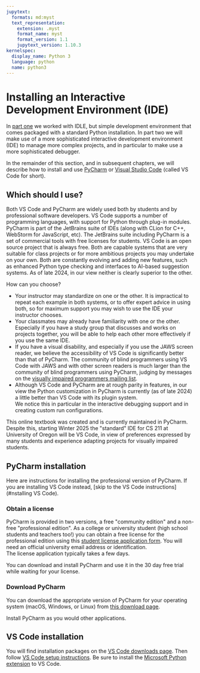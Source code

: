 ```yaml
---
jupytext:
  formats: md:myst
  text_representation:
    extension: .myst
    format_name: myst
    format_version: 1.1
    jupytext_version: 1.10.3
kernelspec:
  display_name: Python 3
  language: python
  name: python3
---
```


#  Installing an Interactive Development Environment (IDE)

In [part one](https://uo-cs-oer.github.io/CS210-text) we
worked with IDLE, but simple development environment that
comes packaged with a standard Python installation.  In part
two we will make use of a more sophisticated
interactive development environment (IDE) to manage more
complex projects, and in particular to make use a more
sophisticated debugger.  

In the remainder of this section, and in subsequent chapters,
we will describe how to install and use
[PyCharm](https://www.jetbrains.com/pycharm/) or
[Visual Studio Code](https://code.visualstudio.com/)
(called VS Code for short). 

## Which should I use?

Both VS Code and PyCharm are widely used both by students and by 
professional software developers.  VS Code supports a number of programming 
languages, with support for Python through plug-in modules.  PyCharm 
is part of the JetBrains suite of IDEs (along with 
CLion for C++, WebStorm for JavaScript, etc).  The JetBrains suite 
including PyCharm is a set of commercial tools with free licenses 
for students.  VS Code is an open source project that is always free. 
Both are capable systems that are 
very suitable for class projects or for more ambitious projects you 
may undertake on your own.   Both are constantly evolving and adding 
new features, such as enhanced Python type checking and interfaces 
to AI-based suggestion systems.  As of late 2024, in our view 
neither is clearly superior to the other. 

How can you choose?  

- Your instructor may standardize on one or the other.  It is 
  impractical to repeat each example in both systems, or to offer 
  expert advice in using both, so for maximum support you may wish 
  to use the IDE your instructor chooses. 
- Your classmates may already have familiarity with one or the other.  
  Especially if you have a study group that discusses and works on 
  projects together, you will be able to help each other more 
  effectively if you use the same IDE.
- If you have a visual disability, and especially if you use the JAWS 
  screen reader, we believe the accessibility of VS Code is 
  significantly better than that of PyCharm.  The community of blind 
  programmers using VS Code with JAWS and with other screen readers 
  is much larger than the community of blind programmers using 
  PyCharm, judging by messages on the
  [visually impaired programmers mailing list](
  https://www.freelists.org/list/program-l).
- Although VS Code and PyCharm are at rough parity in features, in 
  our view the Python customization in PyCharm is currently (as of 
  late 2024) a little better than VS Code with its plugin system.  
  We notice this in particular in the interactive debugging support 
  and in creating custom run configurations.  

This online textbook was created and is currently maintained in 
PyCharm.  Despite this, starting Winter 2025 the "standard" IDE for 
CS 211 at University of Oregon will be VS Code, in view of 
preferences expressed by many students and experience adapting 
projects for visually impaired students. 

## PyCharm installation

Here are instructions for installing the professional version of 
PyCharm.  If you are installing VS Code instead,
[skip to the VS Code instructions](#nstalling VS Code).

### Obtain a license

PyCharm is provided in two versions, a free "community edition" and
a non-free "professional edition".  As a college or university student
(high school students and teachers too!)  you can obtain a free license 
for the professional edition
using this [student license application form](
https://www.jetbrains.com/community/education/#students). 
You 
will need an official university email address or identification.  
The license application typically takes a few days.

You can download and install PyCharm and use it in the 30 day free trial
while waiting for your license. 

### Download PyCharm

You can download the appropriate version of PyCharm for your 
operating system (macOS, Windows, or Linux)
from [this download page](https://www.jetbrains.com/pycharm/download/).

Install PyCharm as you would other applications.  

## VS Code installation

You will find installation packages on the
[VS Code downloads page](https://code.visualstudio.com/download).
Then follow [VS Code setup instructions](
https://code.visualstudio.com/docs/setup/setup-overview).
Be sure to install the
[Microsoft Python extension](
https://code.visualstudio.com/docs/languages/python)
to VS Code. 


